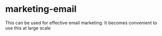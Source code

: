 # marketing-email
This can be used for effective email marketing. It becomes convenient to use this at large scale
